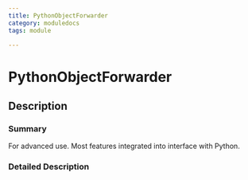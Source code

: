 ```yaml
---
title: PythonObjectForwarder
category: moduledocs
tags: module

---
```


# PythonObjectForwarder

## Description

### Summary

For advanced use. Most features integrated into interface with Python. 

### Detailed Description